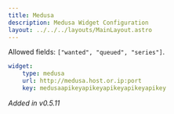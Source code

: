 ```yaml
---
title: Medusa
description: Medusa Widget Configuration
layout: ../../../layouts/MainLayout.astro
---
```


Allowed fields: `["wanted", "queued", "series"]`.

```yaml
widget:
    type: medusa
    url: http://medusa.host.or.ip:port
    key: medusaapikeyapikeyapikeyapikeyapikey
```

*Added in v0.5.11*
